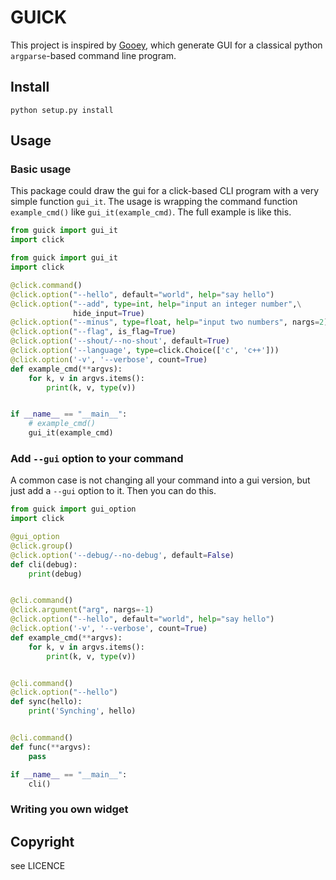 # GUICK

This project is inspired by [Gooey](https://github.com/chriskiehl/Gooey),
which generate GUI for a classical python `argparse`-based command line
program.

## Install

```
python setup.py install
```

## Usage

### Basic usage

This package could draw the gui for a click-based CLI program with a very
simple function `gui_it`. The usage is wrapping the command function
`example_cmd()`  like `gui_it(example_cmd)`. The full example is like
this.

```python
from guick import gui_it
import click

from guick import gui_it
import click

@click.command()
@click.option("--hello", default="world", help="say hello")
@click.option("--add", type=int, help="input an integer number",\
              hide_input=True)
@click.option("--minus", type=float, help="input two numbers", nargs=2)
@click.option("--flag", is_flag=True)
@click.option('--shout/--no-shout', default=True)
@click.option('--language', type=click.Choice(['c', 'c++']))
@click.option('-v', '--verbose', count=True)
def example_cmd(**argvs):
    for k, v in argvs.items():
        print(k, v, type(v))


if __name__ == "__main__":
    # example_cmd()
    gui_it(example_cmd)
```

###  Add `--gui` option to your command

A common case is not changing all your command into a gui version, but just
add a `--gui` option to it. Then you can do this.

```python
from guick import gui_option
import click

@gui_option
@click.group()
@click.option('--debug/--no-debug', default=False)
def cli(debug):
    print(debug)


@cli.command()
@click.argument("arg", nargs=-1)
@click.option("--hello", default="world", help="say hello")
@click.option('-v', '--verbose', count=True)
def example_cmd(**argvs):
    for k, v in argvs.items():
        print(k, v, type(v))


@cli.command()
@click.option("--hello")
def sync(hello):
    print('Synching', hello)


@cli.command()
def func(**argvs):
    pass

if __name__ == "__main__":
    cli()
```

### Writing you own widget


## Copyright
see LICENCE
